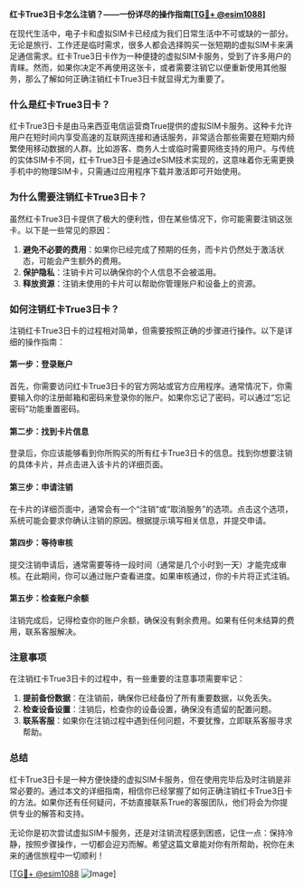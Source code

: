 **红卡True3日卡怎么注销？——一份详尽的操作指南[[TG💪+ @esim1088](https://t.me/s/esim1088)]**

在现代生活中，电子卡和虚拟SIM卡已经成为我们日常生活中不可或缺的一部分。无论是旅行、工作还是临时需求，很多人都会选择购买一张短期的虚拟SIM卡来满足通信需求。红卡True3日卡作为一种便捷的虚拟SIM卡服务，受到了许多用户的青睐。然而，如果你决定不再使用这张卡，或者需要注销它以便重新使用其他服务，那么了解如何正确注销红卡True3日卡就显得尤为重要了。

### 什么是红卡True3日卡？

红卡True3日卡是由马来西亚电信运营商True提供的虚拟SIM卡服务。这种卡允许用户在短时间内享受高速的互联网连接和通话服务，非常适合那些需要在短期内频繁使用移动数据的人群。比如游客、商务人士或临时需要网络支持的用户。与传统的实体SIM卡不同，红卡True3日卡是通过eSIM技术实现的，这意味着你无需更换手机中的物理SIM卡，只需通过应用程序下载并激活即可开始使用。

### 为什么需要注销红卡True3日卡？

虽然红卡True3日卡提供了极大的便利性，但在某些情况下，你可能需要注销这张卡。以下是一些常见的原因：

1. **避免不必要的费用**：如果你已经完成了预期的任务，而卡片仍然处于激活状态，可能会产生额外的费用。
2. **保护隐私**：注销卡片可以确保你的个人信息不会被滥用。
3. **释放资源**：注销未使用的卡片可以帮助你管理账户和设备上的资源。

### 如何注销红卡True3日卡？

注销红卡True3日卡的过程相对简单，但需要按照正确的步骤进行操作。以下是详细的操作指南：

#### 第一步：登录账户

首先，你需要访问红卡True3日卡的官方网站或官方应用程序。通常情况下，你需要输入你的注册邮箱和密码来登录你的账户。如果你忘记了密码，可以通过“忘记密码”功能重置密码。

#### 第二步：找到卡片信息

登录后，你应该能够看到你所购买的所有红卡True3日卡的信息。找到你想要注销的具体卡片，并点击进入该卡片的详细页面。

#### 第三步：申请注销

在卡片的详细页面中，通常会有一个“注销”或“取消服务”的选项。点击这个选项，系统可能会要求你确认注销的原因。根据提示填写相关信息，并提交申请。

#### 第四步：等待审核

提交注销申请后，通常需要等待一段时间（通常是几个小时到一天）才能完成审核。在此期间，你可以通过账户查看进度。如果审核通过，你的卡片将正式注销。

#### 第五步：检查账户余额

注销完成后，记得检查你的账户余额，确保没有剩余费用。如果有任何未结算的费用，联系客服解决。

### 注意事项

在注销红卡True3日卡的过程中，有一些重要的注意事项需要牢记：

1. **提前备份数据**：在注销前，确保你已经备份了所有重要数据，以免丢失。
2. **检查设备设置**：注销后，检查你的设备设置，确保没有遗留的配置问题。
3. **联系客服**：如果你在注销过程中遇到任何问题，不要犹豫，立即联系客服寻求帮助。

### 总结

红卡True3日卡是一种方便快捷的虚拟SIM卡服务，但在使用完毕后及时注销是非常必要的。通过本文的详细指南，相信你已经掌握了如何正确注销红卡True3日卡的方法。如果你还有任何疑问，不妨直接联系True的客服团队，他们将会为你提供专业的解答和支持。

无论你是初次尝试虚拟SIM卡服务，还是对注销流程感到困惑，记住一点：保持冷静，按照步骤操作，一切都会迎刃而解。希望这篇文章能对你有所帮助，祝你在未来的通信旅程中一切顺利！

[[TG💪+ @esim1088](https://t.me/s/esim1088) ![Image](https://i.postimg.cc/4NQfJmqS/Snipaste-2025-05-13-00-14-12.png)]